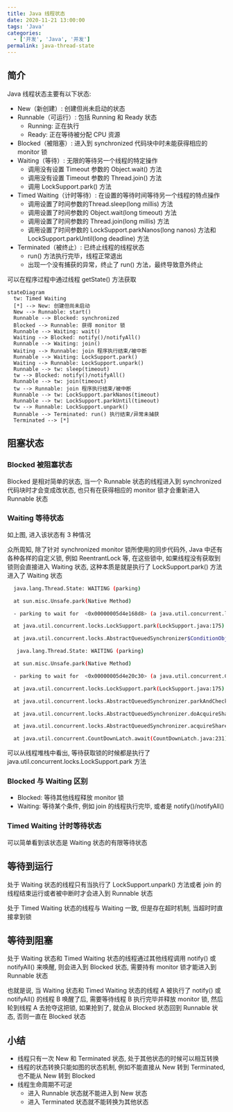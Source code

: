 ```yaml
---
title: Java 线程状态
date: 2020-11-21 13:00:00
tags: 'Java'
categories:
  - ['开发', 'Java', '并发']
permalink: java-thread-state
---
```


## 简介

Java 线程状态主要有以下状态:

- New（新创建）: 创建但尚未启动的状态
- Runnable（可运行）: 包括 Running 和 Ready 状态
  - Running: 正在执行
  - Ready: 正在等待被分配 CPU 资源
- Blocked（被阻塞）: 进入到 synchronized 代码块中时未能获得相应的 monitor 锁
- Waiting（等待）: 无限的等待另一个线程的特定操作
  - 调用没有设置 Timeout 参数的 Object.wait() 方法
  - 调用没有设置 Timeout 参数的 Thread.join() 方法
  - 调用 LockSupport.park() 方法
- Timed Waiting（计时等待）: 在设置的等待时间等待另一个线程的特点操作
  - 调用设置了时间参数的Thread.sleep(long millis) 方法
  - 调用设置了时间参数的 Object.wait(long timeout) 方法
  - 调用设置了时间参数的 Thread.join(long millis) 方法
  - 调用设置了时间参数的 LockSupport.parkNanos(long nanos) 方法和 LockSupport.parkUntil(long deadline) 方法
- Terminated（被终止）: 已终止线程的线程状态
  - run() 方法执行完毕，线程正常退出
  - 出现一个没有捕获的异常，终止了 run() 方法，最终导致意外终止

<!-- more -->

可以在程序过程中通过线程 getState() 方法获取

```mermaid
stateDiagram
  tw: Timed Waiting
  [*] --> New: 创建但尚未启动
  New --> Runnable: start()
  Runnable --> Blocked: synchronized
  Blocked --> Runnable: 获得 monitor 锁
  Runnable --> Waiting: wait()
  Waiting --> Blocked: notify()/notifyAll()
  Runnable --> Waiting: join()
  Waiting --> Runnable: join 程序执行结束/被中断
  Runnable --> Waiting: LockSupport.park()
  Waiting --> Runnable: LockSupport.unpark()
  Runnable --> tw: sleep(timeout)
  tw --> Blocked: notify()/notifyAll()
  Runnable --> tw: join(timeout)
  tw --> Runnable: join 程序执行结束/被中断
  Runnable --> tw: LockSupport.parkNanos(timeout)
  Runnable --> tw: LockSupport.parkUntil(timeout)
  tw --> Runnable: LockSupport.unpark()
  Runnable --> Terminated: run() 执行结束/异常未捕获
  Terminated --> [*]
```

## 阻塞状态

### Blocked 被阻塞状态

Blocked 是相对简单的状态, 当一个 Runnable 状态的线程进入到 synchronized 代码块时才会变成改状态, 也只有在获得相应的 monitor 锁才会重新进入 Runnable 状态

### Waiting 等待状态

如上图, 进入该状态有 3 种情况

众所周知, 除了针对 synchronized monitor 锁所使用的同步代码外, Java 中还有各种各样的自定义锁, 例如 ReentrantLock 等, 在这些锁中, 如果线程没有获取到锁则会直接进入 Waiting 状态, 这种本质是就是执行了 LockSupport.park() 方法进入了 Waiting 状态

```sh
  java.lang.Thread.State: WAITING (parking)

  at sun.misc.Unsafe.park(Native Method)

  - parking to wait for  <0x00000005d4e168d8> (a java.util.concurrent.locks.AbstractQueuedSynchronizer$ConditionObject)

  at java.util.concurrent.locks.LockSupport.park(LockSupport.java:175)

  at java.util.concurrent.locks.AbstractQueuedSynchronizer$ConditionObject.await(AbstractQueuedSynchronizer.java:2039)
```

```sh
   java.lang.Thread.State: WAITING (parking)

  at sun.misc.Unsafe.park(Native Method)

  - parking to wait for  <0x00000005d4e20c30> (a java.util.concurrent.CountDownLatch$Sync)

  at java.util.concurrent.locks.LockSupport.park(LockSupport.java:175)

  at java.util.concurrent.locks.AbstractQueuedSynchronizer.parkAndCheckInterrupt(AbstractQueuedSynchronizer.java:836)

  at java.util.concurrent.locks.AbstractQueuedSynchronizer.doAcquireSharedInterruptibly(AbstractQueuedSynchronizer.java:997)

  at java.util.concurrent.locks.AbstractQueuedSynchronizer.acquireSharedInterruptibly(AbstractQueuedSynchronizer.java:1304)

  at java.util.concurrent.CountDownLatch.await(CountDownLatch.java:231)
```

可以从线程堆栈中看出, 等待获取锁的时候都是执行了 java.util.concurrent.locks.LockSupport.park 方法

### Blocked 与 Waiting 区别

- Blocked: 等待其他线程释放 monitor 锁
- Waiting: 等待某个条件, 例如 join 的线程执行完毕, 或者是 notify()/notifyAll()

### Timed Waiting 计时等待状态

可以简单看到该状态是 Waiting 状态的有限等待状态

## 等待到运行

处于 Waiting 状态的线程只有当执行了 LockSupport.unpark() 方法或者 join 的线程结束运行或者被中断时才会进入到 Runnable 状态

处于 Timed Waiting 状态的线程与 Waiting 一致, 但是存在超时机制, 当超时时直接拿到锁

## 等待到阻塞

处于 Waiting 状态和 Timed Waiting 状态的线程通过其他线程调用 notify() 或 notifyAll() 来唤醒, 则会进入到 Blocked 状态, 需要持有 monitor 锁才能进入到 Runnable 状态

也就是说, 当 Waiting 状态和 Timed Waiting 状态的线程 A 被执行了 notify() 或 notifyAll() 的线程 B 唤醒了后, 需要等待线程 B 执行完毕并释放 monitor 锁, 然后轮到线程 A 去抢夺这把锁, 如果抢到了, 就会从 Blocked 状态回到 Runnable 状态, 否则一直在 Blocked 状态

## 小结

- 线程只有一次 New 和 Terminated 状态, 处于其他状态的时候可以相互转换
- 线程的状态转换只能如图的状态机制, 例如不能直接从 New 转到 Terminated, 也不能从 New 转到 Blocked
- 线程生命周期不可逆
  - 进入 Runnable 状态就不能进入到 New 状态
  - 进入 Terminated 状态就不能转换为其他状态
